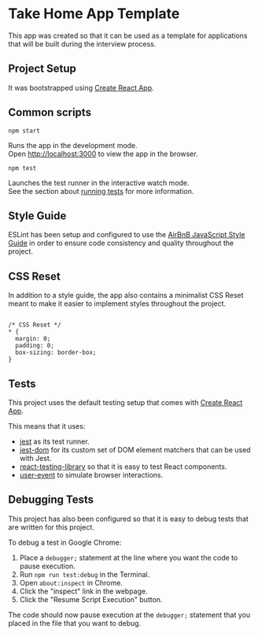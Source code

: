 # Take Home App Template

This app was created so that it can be used as a template for applications that will be built during the interview process.

## Project Setup

It was bootstrapped using [Create React App](https://github.com/facebook/create-react-app).

## Common scripts

`npm start`

Runs the app in the development mode.\
Open [http://localhost:3000](http://localhost:3000) to view the app in the browser.

`npm test`

Launches the test runner in the interactive watch mode.\
See the section about [running tests](https://facebook.github.io/create-react-app/docs/running-tests) for more information.

## Style Guide

ESLint has been setup and configured to use the [AirBnB JavaScript Style Guide](https://github.com/airbnb/javascript) in order to ensure code consistency and quality throughout the project.

## CSS Reset

In addition to a style guide, the app also contains a minimalist CSS Reset meant to make it easier to implement styles throughout the project.

```

/* CSS Reset */
* {
  margin: 0;
  padding: 0;
  box-sizing: border-box;
}

```

## Tests

This project uses the default testing setup that comes with [Create React App](https://github.com/facebook/create-react-app).

This means that it uses:

- [jest](https://jestjs.io/) as its test runner.
- [jest-dom](https://testing-library.com/docs/ecosystem-jest-dom/) for its custom set of DOM element matchers that can be used with Jest.
- [react-testing-library](https://testing-library.com/docs/react-testing-library/intro/) so that it is easy to test React components.
- [user-event](https://testing-library.com/docs/ecosystem-user-event/) to simulate browser interactions.

## Debugging Tests

This project has also been configured so that it is easy to debug tests that are written for this project.

To debug a test in Google Chrome:

1. Place a `debugger;` statement at the line where you want the code to pause execution.
2. Run `npm run test:debug` in the Terminal.
3. Open `about:inspect` in Chrome.
4. Click the "inspect" link in the webpage.
5. Click the "Resume Script Execution" button.

The code should now pause execution at the `debugger;` statement that you placed in the file that you want to debug.